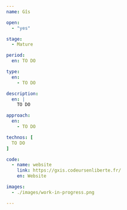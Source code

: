 ```yaml
---
name: Gîs

open: 
  - "yes"

stage: 
  - Mature

period: 
  en: TO DO

type:
  en:
    - TO DO

description:
  en: |
    TO DO

approach:
  en: 
    - TO DO

technos: [ 
  TO DO
]

code:
  - name: website
    link: https://gxis.codeursenliberte.fr/
    en: Website

images:
  - ./images/work-in-progress.png

---
```

